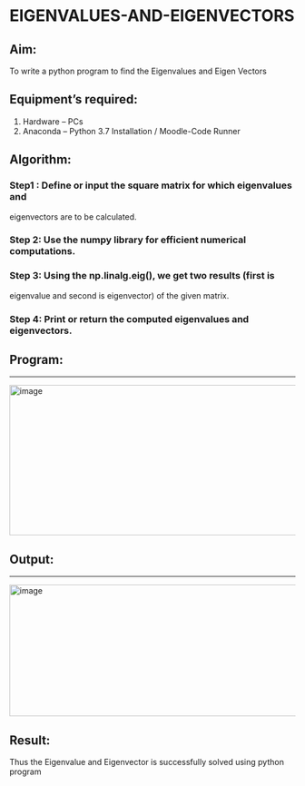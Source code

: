 # EIGENVALUES-AND-EIGENVECTORS
## Aim:
To write a python program to find the Eigenvalues and Eigen Vectors
## Equipment’s required:
1. 	Hardware – PCs
2. 	Anaconda – Python 3.7 Installation / Moodle-Code Runner
## Algorithm:
### Step1 :  Define or input the square matrix for which eigenvalues and
 eigenvectors are to be calculated.
### Step 2: Use the numpy library for efficient numerical computations.
### Step 3: Using the np.linalg.eig(), we get two results (first is
 eigenvalue and second is eigenvector) of the given matrix.
### Step 4: Print or return the computed eigenvalues and eigenvectors.

## Program:
---
<img width="690" height="265" alt="image" src="https://github.com/user-attachments/assets/10bfce5d-8108-46df-96a5-5e7f2ffcd32b" />


## Output:
---
<img width="1276" height="232" alt="image" src="https://github.com/user-attachments/assets/f72156a7-5fa2-4db2-9840-fae66b6323fe" />

## Result:
Thus the Eigenvalue and Eigenvector is successfully solved using python program
